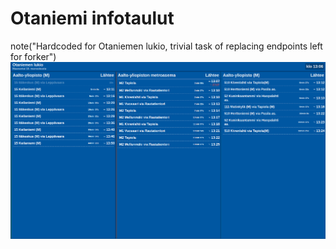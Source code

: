 # Otaniemi infotaulut
note("Hardcoded for Otaniemen lukio, trivial task of replacing endpoints left for forker")
![](/img/image.png)
